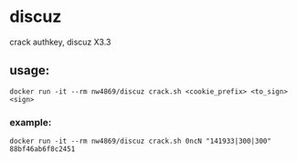 # discuz
crack authkey, discuz X3.3

## usage:
```
docker run -it --rm nw4869/discuz crack.sh <cookie_prefix> <to_sign> <sign>
```

### example:  
```
docker run -it --rm nw4869/discuz crack.sh 0ncN "141933|300|300"  88bf46ab6f8c2451
```

